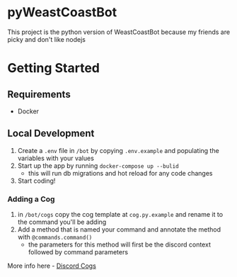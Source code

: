 # pyWeastCoastBot

This project is the python version of WeastCoastBot because my friends are picky and don't like nodejs

# Getting Started
## Requirements
* Docker


## Local Development

1. Create a `.env` file in `/bot` by copying `.env.example` and populating the variables with your values
2. Start up the app by running `docker-compose up --bulid`
   * this will run db migrations and hot reload for any code changes
3. Start coding!

### Adding a Cog
1. in `/bot/cogs` copy the cog template at `cog.py.example` and rename it to the command you'll be adding
2. Add a method that is named your command and annotate the method with `@commands.command()`
   * the parameters for this method will first be the discord context followed by command parameters

More info here - [Discord Cogs](https://discordpy.readthedocs.io/en/stable/ext/commands/cogs.html)
